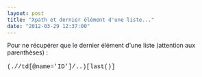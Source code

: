 ```yaml
---
layout: post
title: "Xpath et dernier élément d'une liste..."
date: "2012-03-29 12:37:00"
---
```

Pour ne récupérer que le dernier élément d'une liste (attention aux parenthèses) : <br /><br /><span style="font-family: &quot;Courier New&quot;,Courier,monospace;">(.//td[@name='ID']/..)[last()]</span>
